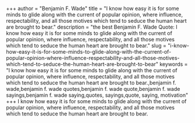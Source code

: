 +++
author = "Benjamin F. Wade"
title = "I know how easy it is for some minds to glide along with the current of popular opinion, where influence, respectability, and all those motives which tend to seduce the human heart are brought to bear."
description = "the best Benjamin F. Wade Quote: I know how easy it is for some minds to glide along with the current of popular opinion, where influence, respectability, and all those motives which tend to seduce the human heart are brought to bear."
slug = "i-know-how-easy-it-is-for-some-minds-to-glide-along-with-the-current-of-popular-opinion-where-influence-respectability-and-all-those-motives-which-tend-to-seduce-the-human-heart-are-brought-to-bear"
keywords = "I know how easy it is for some minds to glide along with the current of popular opinion, where influence, respectability, and all those motives which tend to seduce the human heart are brought to bear.,benjamin f. wade,benjamin f. wade quotes,benjamin f. wade quote,benjamin f. wade sayings,benjamin f. wade saying,quotes, sayings,quote, saying, motivation"
+++
I know how easy it is for some minds to glide along with the current of popular opinion, where influence, respectability, and all those motives which tend to seduce the human heart are brought to bear.
